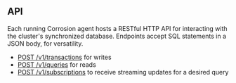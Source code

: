 ## API

Each running Corrosion agent hosts a RESTful HTTP API for interacting with the cluster's synchronized database. Endpoints accept SQL statements in a JSON body, for versatility.

- [POST /v1/transactions](transactions.md) for writes
- [POST /v1/queries](queries.md) for reads
- [POST /v1/subscriptions](subscriptions.md) to receive streaming updates for a desired query
